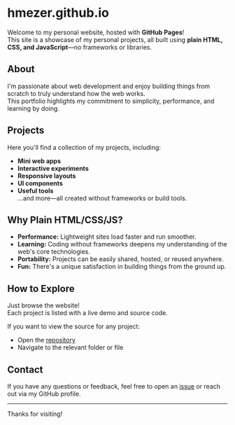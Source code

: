 # hmezer.github.io

Welcome to my personal website, hosted with **GitHub Pages**!  
This site is a showcase of my personal projects, all built using **plain HTML, CSS, and JavaScript**—no frameworks or libraries.

## About

I'm passionate about web development and enjoy building things from scratch to truly understand how the web works.  
This portfolio highlights my commitment to simplicity, performance, and learning by doing.

## Projects

Here you'll find a collection of my projects, including:

- **Mini web apps**  
- **Interactive experiments**
- **Responsive layouts**
- **UI components**
- **Useful tools**  
...and more—all created without frameworks or build tools.

## Why Plain HTML/CSS/JS?

- **Performance:** Lightweight sites load faster and run smoother.
- **Learning:** Coding without frameworks deepens my understanding of the web's core technologies.
- **Portability:** Projects can be easily shared, hosted, or reused anywhere.
- **Fun:** There's a unique satisfaction in building things from the ground up.

## How to Explore

Just browse the website!  
Each project is listed with a live demo and source code.

If you want to view the source for any project:
- Open the [repository](https://github.com/hmezer/hmezer.github.io)
- Navigate to the relevant folder or file

## Contact

If you have any questions or feedback, feel free to open an [issue](https://github.com/hmezer/hmezer.github.io/issues) or reach out via my GitHub profile.

---

Thanks for visiting!
````
